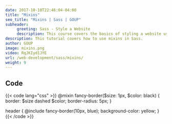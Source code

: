 ```yaml
---
date: 2017-10-10T22:46:04-04:00
title: "Mixins"
seo_title: "Mixins | Sass | GOUP"
subheader:
     greeting: Sass - Style a Website
     description: This course covers the basics of styling a website using Sass. Work your way through the videos/articles and I'll teach you everything you need to know to style a basic website!
description: This tutorial covers how to use mixins in Sass.
author: GOUP
image: mixins.png
video: RqJKIyd1JYE
url: /web-development/sass/mixins/
weight: 9
---
```


## Code

{{< code lang="css" >}}
@mixin fancy-border($size: 1px, $color: black) {
     border: $size dashed $color;
     border-radius: 5px;
}

header {
     @include fancy-border(10px, blue);
     background-color: yellow;
}
{{< /code >}}